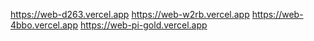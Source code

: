 https://web-d263.vercel.app
https://web-w2rb.vercel.app
https://web-4bbo.vercel.app
https://web-pi-gold.vercel.app
